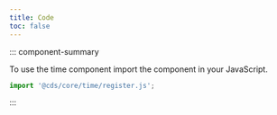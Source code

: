 ```yaml
---
title: Code
toc: false
---
```


::: component-summary

To use the time component import the component in your JavaScript.

```javascript
import '@cds/core/time/register.js';
```

:::

<CdsDemos componentName="time" />
